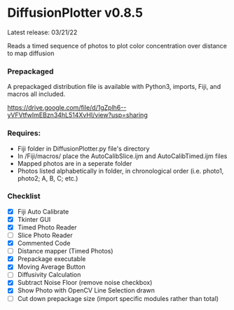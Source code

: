 # DiffusionPlotter v0.8.5
Latest release: 03/21/22

Reads a timed sequence of photos to plot color concentration over distance to map diffusion

### Prepackaged
A prepackaged distribution file is available with Python3, imports, Fiji, and macros all included.

https://drive.google.com/file/d/1gZplh6--yVFVtfwImEBzn34hL514XvHI/view?usp=sharing

### Requires: 
- Fiji folder in DiffusionPlotter.py file's directory
- In /Fiji/macros/ place the AutoCalibSlice.ijm and AutoCalibTimed.ijm files
- Mapped photos are in a seperate folder
- Photos listed alphabetically in folder, in chronological order (i.e. photo1, photo2; A, B, C; etc.)

### Checklist
- [x] Fiji Auto Calibrate
- [x] Tkinter GUI
- [x] Timed Photo Reader
- [ ] Slice Photo Reader
- [x] Commented Code
- [ ] Distance mapper (Timed Photos)
- [x] Prepackage executable
- [x] Moving Average Button
- [ ] Diffusivity Calculation
- [x] Subtract Noise Floor (remove noise checkbox)
- [x] Show Photo with OpenCV Line Selection drawn
- [ ] Cut down prepackage size (import specific modules rather than total)
